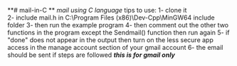 **# mail-in-C **
_mail using C language_
tips to use:
1- clone it                                                                                                                                                                
2- include mail.h in C:\Program Files (x86)\Dev-Cpp\MinGW64 include folder
3- then run the example program
4- then comment out the other two functions in the program except the Sendmail() function then run again
5- if "done" does not appear in the output then turn on the less secure app access in the manage account section of your gmail account
6- the email should be sent if steps are followed
*****this is for gmail only*****
